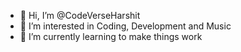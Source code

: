 - 👋 Hi, I’m @CodeVerseHarshit
- 👀 I’m interested in Coding, Development and Music
- 🌱 I’m currently learning to make things work 


<!---
harshitgithub7/harshitgithub7 is a ✨ special ✨ repository because its `README.md` (this file) appears on your GitHub profile.
You can click the Preview link to take a look at your changes.
--->
